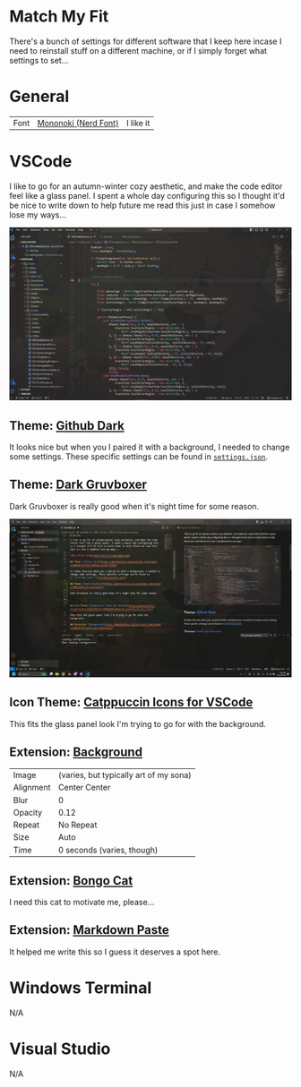 # Match My Fit

There's a bunch of settings for different software that I keep here incase I need to reinstall stuff on a different machine, or if I simply forget what settings to set...

# General

<table>
    <tr>
        <td>Font</td>
        <td><a href="https://github.com/ryanoasis/nerd-fonts/releases/download/v3.2.1/Mononoki.zip">Mononoki (Nerd Font)</a></td>
        <td>I like it</td>
    </tr>
</table>

# VSCode

I like to go for an autumn-winter cozy aesthetic, and make the code editor feel like a glass panel. I spent a whole day configuring this so I thought it'd be nice to write down to help future me read this just in case I somehow lose my ways...

![My VSCode View](/match-my-fit/img/image.png)

## Theme: [Github Dark](https://marketplace.visualstudio.com/items?itemName=GitHub.github-vscode-theme)

It looks nice but when you I paired it with a background, I needed to change some settings. These specific settings can be found in [```settings.json```](vscode/settings.json).

## Theme: [Dark Gruvboxer](https://marketplace.visualstudio.com/items?itemName=Vizora.gruvboxer)

Dark Gruvboxer is really good when it's night time for some reason.

![](img/20241010210814.png)

## Icon Theme: [Catppuccin Icons for VSCode](https://marketplace.visualstudio.com/items?itemName=Catppuccin.catppuccin-vsc-icons)

This fits the glass panel look I'm trying to go for with the background.

## Extension: [Background](https://marketplace.visualstudio.com/items?itemName=Katsute.code-background)

|   |   |
| - | - |
| Image | (varies, but typically art of my sona) |
| Alignment | Center Center |
| Blur | 0 |
| Opacity | 0.12 |
| Repeat | No Repeat |
| Size | Auto |
| Time | 0 seconds (varies, though) |

## Extension: [Bongo Cat](https://marketplace.visualstudio.com/items?itemName=pixl-garden.BongoCat)

I need this cat to motivate me, please...

## Extension: [Markdown Paste](https://marketplace.visualstudio.com/items?itemName=telesoho.vscode-markdown-paste-image)

It helped me write this so I guess it deserves a spot here.

# Windows Terminal

N/A

# Visual Studio

N/A